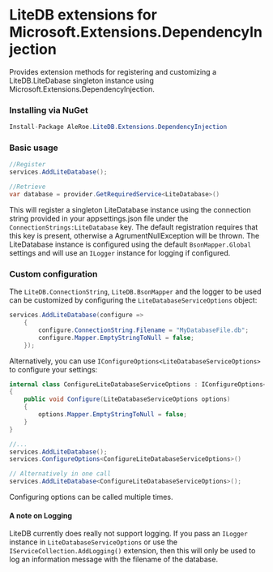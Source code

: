 # LiteDB extensions for Microsoft.Extensions.DependencyInjection

Provides extension methods for registering and customizing a LiteDB.LiteDabase singleton instance using Microsoft.Extensions.DependencyInjection.

### Installing via NuGet

```csharp
Install-Package AleRoe.LiteDB.Extensions.DependencyInjection
```

### Basic usage

```csharp
//Register
services.AddLiteDatabase();

//Retrieve
var database = provider.GetRequiredService<LiteDatabase>()
```
This will register a singleton LiteDatabase instance using the connection string provided in your appsettings.json file under the `ConnectionStrings:LiteDatabase` key. 
The default registration requires that this key is present, otherwise a AgrumentNullException will be thrown. 
The LiteDatabase instance is configured using the default `BsonMapper.Global` settings and will use an `ILogger` instance for logging if configured.

### Custom configuration

The `LiteDB.ConnectionString`, `LiteDB.BsonMapper` and the logger to be used can be customized by configuring the `LiteDatabaseServiceOptions` object:

```csharp
services.AddLiteDatabase(configure =>
    {
        configure.ConnectionString.Filename = "MyDatabaseFile.db";
        configure.Mapper.EmptyStringToNull = false;
    });
```
Alternatively, you can use `IConfigureOptions<LiteDatabaseServiceOptions>` to configure your settings:

```csharp
internal class ConfigureLiteDatabaseServiceOptions : IConfigureOptions<LiteDatabaseServiceOptions>
{
    public void Configure(LiteDatabaseServiceOptions options)
    {
        options.Mapper.EmptyStringToNull = false;
    }
}

//...
services.AddLiteDatabase();
services.ConfigureOptions<ConfigureLiteDatabaseServiceOptions>()

// Alternatively in one call
services.AddLiteDatabase<ConfigureLiteDatabaseServiceOptions>();
```

Configuring options can be called multiple times.

#### A note on Logging
LiteDB currently does really not support logging. If you pass an `ILogger` instance in  `LiteDatabaseServiceOptions` or use the `IServiceCollection.AddLogging()` extension, then this will only be used to log an information message with the filename of the database.  
